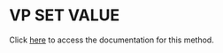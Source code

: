 <!---->
# VP SET VALUE

Click [here](https://developer.4d.com/docs/20/ViewPro/method-list#vp-set-value) to access the documentation for this method.

